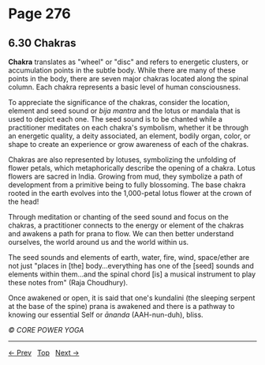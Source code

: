 # Page 276

## 6.30 Chakras

**Chakra** translates as "wheel" or "disc" and refers to energetic clusters, or accumulation points in the subtle body. While there are many of these points in the body, there are seven major chakras located along the spinal column. Each chakra represents a basic level of human consciousness.

To appreciate the significance of the chakras, consider the location, element and seed sound or *bija mantra* and the lotus or mandala that is used to depict each one. The seed sound is to be chanted while a practitioner meditates on each chakra's symbolism, whether it be through an energetic quality, a deity associated, an element, bodily organ, color, or shape to create an experience or grow awareness of each of the chakras. 

Chakras are also represented by lotuses, symbolizing the unfolding of flower petals, which metaphorically describe the opening of a chakra. Lotus flowers are sacred in India. Growing from mud, they symbolize a path of development from a primitive being to fully blossoming. The base chakra rooted in the earth evolves into the 1,000-petal lotus flower at the crown of the head!

Through meditation or chanting of the seed sound and focus on the chakras, a practitioner connects to the energy or element of the chakras and awakens a path for prana to flow. We can then better understand ourselves, the world around us and the world within us. 

The seed sounds and elements of earth, water, fire, wind, space/ether are not just "places in [the] body…everything has one of the [seed] sounds and elements within them…and the spinal chord [is] a musical instrument to play these notes from" (Raja Choudhury).

Once awakened or open, it is said that one's kundalini (the sleeping serpent at the base of the spine) prana is awakened and there is a pathway to knowing our essential Self or *ānanda* (AAH-nun-duh), bliss.

*© CORE POWER YOGA*


---
[← Prev](/pages/page-275.md) &nbsp; [Top](/index.md) &nbsp; [Next →](/pages/page-277.md)